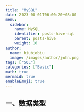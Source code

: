 ```yaml
---
title: "MySQL"
date: 2023-08-01T06:00:20+08:00
menu:
  sidebar:
    name: MySQL
    identifier: posts-hive-sql
    parent: posts-hive
    weight: 10
author:
  name: biubiobiu
  image: /images/author/john.png
tags: ["SQL"]
categories: ["Basic"]
math: true
mermaid: true
enableEmoji: true
---
```


## 一、数据类型



